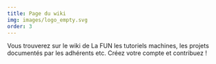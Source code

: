 ```yaml
---
title: Page du wiki
img: images/logo_empty.svg
order: 3
---
```

Vous trouverez sur le wiki de La FUN les tutoriels machines, les projets documentés par les adhérents etc. Créez votre compte et contribuez !